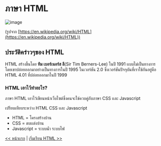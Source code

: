 # ภาษา HTML

![image](https://upload.wikimedia.org/wikipedia/commons/thumb/6/61/HTML5_logo_and_wordmark.svg/120px-HTML5_logo_and_wordmark.svg.png)

(รูปจาก [https://en.wikipedia.org/wiki/HTML](https://en.wikipedia.org/wiki/HTML))

## ประวัติคร่าวๆของ HTML
HTML สร้างขึ้นโดย **ทิม เบอร์เนอร์ส ลี**(Sir Tim Berners-Lee) ในปี 1991 เเบบไม่เป็นทางการ
โดยเขาปล่อยออกมาอย่างเป็นทางการในปี 1995 ในเวอร์ชัน 2.0 ซึ่งเวอร์ชันปัจจุบันที่เราใช้กันอยู่คือ HTML 4.01
ที่ปล่อยออกมาในปี 1999

### HTML เอาไว้ทำอะไร?
ภาษา HTML เอาไว้เขียนหน้าเว็บไซต์ซึ่งคนจะใช่ควบคู่กับภาษา CSS เเละ Javascript

เปรียบเทียบระหว่าง HTML CSS เเละ Javascript
- HTML = โครงสร้างบ้าน
- CSS = ตบเเต่งบ้าน
- Javascript = ระบบน้ำ ระบบไฟ

[<< หน้าเเรก](https://github.com/codedevth101/html101/blob/main/README.md) | [เริ่มเรียน HTML >>](https://github.com/codedevth101/html101/blob/main/HTML/Html1.md)

